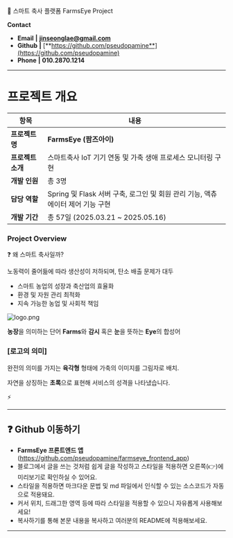 🎯 스마트 축사 플랫폼 FarmsEye Project

**Contact**

- **Email**  **|** **jinseonglae@gmail.com**
- **Github** **|** [**https://github.com/pseudopamine**](https://github.com/pseudopamine)
- **Phone** **|** **010.2870.1214**

---

# 프로젝트 개요

| **항목** | **내용** |
| --- | --- |
| **프로젝트 명** | **FarmsEye (팜즈아이)** |
| **프로젝트 소개** | 스마트축사 IoT 기기 연동 및 가축 생애 프로세스 모니터링 구현 |
| **개발 인원** | 총 3명 |
| **담당 역할** | Spring 및 Flask 서버 구축, 로그인 및 회원 관리 기능, 액츄에이터 제어 기능 구현 |
| **개발 기간** | 총 57일 (2025.03.21 ~ 2025.05.16) |

### Project Overview

<aside>
❓ 왜 스마트 축사일까?

노동력이 줄어듦에 따라 생산성이 저하되며, 탄소 배출 문제가 대두

- 스마트 농업의 성장과 축산업의 효율화
- 환경 및 자원 관리 최적화
- 지속 가능한 농업 및 사회적 책임
</aside>

![logo.png](attachment:4c489828-aaa1-4fed-9aa0-4d33bfd29493:logo.png)

**농장**을 의미하는 단어 **Farms**와 **감시** 혹은 **눈**을 뜻하는 **Eye**의 합성어

### [로고의 의미]

완전의 의미를 가지는 **육각형** 형태에 가축의 이미지를 그림자로 배치.

자연을 상징하는 **초록**으로 표현해 서비스의 성격을 나타냈습니다.

⚡ 

---


## ❓ Github 이동하기
- **FarmsEye 프론트엔드 앱**(https://github.com/pseudopamine/farmseye_frontend_app)
- 블로그에서 글을 쓰는 것처럼 쉽게 글을 작성하고 스타일을 적용하면 오른쪽(👉)에 미리보기로 확인하실 수 있어요.   
- 스타일을 적용하면 마크다운 문법 및 md 파일에서 인식할 수 있는 소스코드가 자동으로 적용돼요.   
- 커서 위치, 드래그한 영역 등에 따라 스타일을 적용할 수 있으니 자유롭게 사용해보세요!
- 복사하기를 통해 본문 내용을 복사하고 여러분의 README에 적용해보세요.

---
